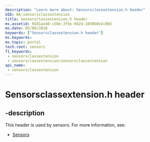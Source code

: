 ```yaml
---
description: "Learn more about: Sensorsclassextension.h header"
UID: NA:sensorsclassextension
title: Sensorsclassextension.h header
ms.assetid: 9181ae48-c50e-3f5e-942d-1030b8e2c0b5
ms.date: 05/09/2018
keywords: ["Sensorsclassextension.h header"]
ms.keywords: 
ms.topic: portal
tech.root: sensors
f1_keywords:
 - sensorsclassextension
 - sensorsclassextension/sensorsclassextension
api_name:
 - sensorsclassextension
---
```


# Sensorsclassextension.h header


## -description

This header is used by sensors. For more information, see:

- [Sensors](../_sensors/index.md)

